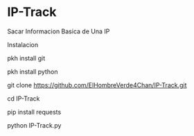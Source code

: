 # IP-Track

Sacar Informacion Basica de Una IP

Instalacion

pkh install git

pkh install python

git clone https://github.com/ElHombreVerde4Chan/IP-Track.git

cd IP-Track

pip install requests

python IP-Track.py
